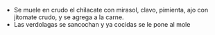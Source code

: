 - Se muele en crudo el chilacate con mirasol, clavo, pimienta, ajo con jitomate crudo, y se agrega a la carne.
- Las verdolagas se sancochan y ya cocidas se le pone al mole
